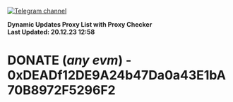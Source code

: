 [![Telegram channel](https://img.shields.io/endpoint?url=https://runkit.io/damiankrawczyk/telegram-badge/branches/master?url=https://t.me/n4z4v0d)](https://t.me/n4z4v0d) 

**Dynamic Updates Proxy List with Proxy Checker**  
**Last Updated: 20.12.23 12:58**

# DONATE (_any evm_) - 0xDEADf12DE9A24b47Da0a43E1bA70B8972F5296F2
